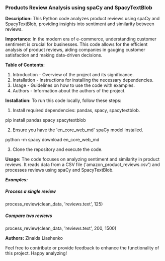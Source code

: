 ### Products Review Analysis using spaCy and SpacyTextBlob

**Description:**
This Python code analyzes product reviews using spaCy and SpacyTextBlob, providing insights into sentiment and similarity between reviews.

**Importance:**
In the modern era of e-commerce, understanding customer sentiment is crucial for businesses. This code allows for the efficient analysis of product reviews, aiding companies in gauging customer satisfaction and making data-driven decisions.

**Table of Contents:**
1. Introduction - Overview of the project and its significance.
2. Installation - Instructions for installing the necessary dependencies.
3. Usage - Guidelines on how to use the code with examples.
4. Authors - Information about the authors of the project.

**Installation:**
To run this code locally, follow these steps:
1. Install required dependencies: pandas, spacy, spacytextblob.
   
  pip install pandas spacy spacytextblob

2. Ensure you have the 'en_core_web_md' spaCy model installed.
  
  python -m spacy download en_core_web_md
  
3. Clone the repository and execute the code.
    
**Usage:**
The code focuses on analyzing sentiment and similarity in product reviews. It reads data from a CSV file ('amazon_product_reviews.csv') and processes reviews using spaCy and SpacyTextBlob.

***Examples:***
##### Process a single review
process_review(clean_data, 'reviews.text', 125)

##### Compare two reviews
process_review(clean_data, 'reviews.text', 200, 1500)

**Authors:**
Zinaida Liashenko

Feel free to contribute or provide feedback to enhance the functionality of this project. Happy analyzing!
